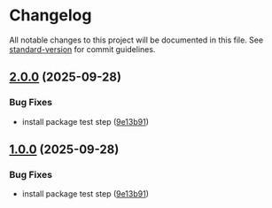 # Changelog

All notable changes to this project will be documented in this file. See [standard-version](https://github.com/conventional-changelog/standard-version) for commit guidelines.

## [2.0.0](https://github.com/juanjoGonDev/typeorm-transactional-tests/compare/v0.1.0...v2.0.0) (2025-09-28)


### Bug Fixes

* install package test step ([9e13b91](https://github.com/juanjoGonDev/typeorm-transactional-tests/commit/9e13b91237022a521bfc906fe49a70342f06ca99))

## [1.0.0](https://github.com/juanjoGonDev/typeorm-transactional-tests/compare/v0.1.0...v1.0.0) (2025-09-28)


### Bug Fixes

* install package test step ([9e13b91](https://github.com/juanjoGonDev/typeorm-transactional-tests/commit/9e13b91237022a521bfc906fe49a70342f06ca99))
